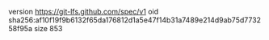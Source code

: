 version https://git-lfs.github.com/spec/v1
oid sha256:af10f19f9b6132f65da176812d1a5e47f14b31a7489e214d9ab75d773258f95a
size 853
